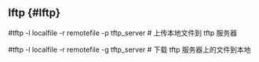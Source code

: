## lftp {#lftp}

#tftp -l localfile -r remotefile -p tftp_server   # 上传本地文件到 tftp 服务器

#tftp -l localfile -r remotefile -g tftp_server   # 下载 tftp 服务器上的文件到本地